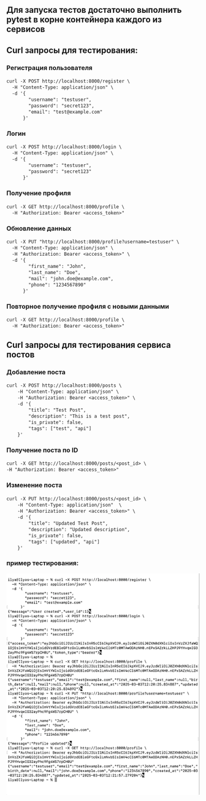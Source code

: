 ## Для запуска тестов достаточно выполнить pytest в корне контейнера каждого из сервисов


## Curl запросы для тестирования:

### Регистрация пользователя

```
curl -X POST http://localhost:8000/register \
  -H "Content-Type: application/json" \
  -d '{
        "username": "testuser",
        "password": "secret123",
        "email": "test@example.com"
      }'
```

### Логин 

```
curl -X POST http://localhost:8000/login \
  -H "Content-Type: application/json" \
  -d '{
        "username": "testuser",
        "password": "secret123"
      }'
```

### Получение профиля

```
curl -X GET http://localhost:8000/profile \
  -H "Authorization: Bearer <access_token>"

```

### Обновление данных

```
curl -X PUT "http://localhost:8000/profile?username=testuser" \
  -H "Content-Type: application/json" \
  -H "Authorization: Bearer <access_token>" \
  -d '{
        "first_name": "John",
        "last_name": "Doe",
        "mail": "john.doe@example.com",
        "phone": "1234567890"
      }'
```


### Повторное получение профиля с новыми данными

```
curl -X GET http://localhost:8000/profile \
  -H "Authorization: Bearer <access_token>"

```

## Curl запросы для тестирования сервиса постов

### Добавление поста

```
curl -X POST http://localhost:8000/posts \
    -H "Content-Type: application/json" \
    -H "Authorization: Bearer <access_token>" \
    -d '{
        "title": "Test Post",
        "description": "This is a test post",
        "is_private": false,
        "tags": ["test", "api"]
    }'
```

### Получение поста по ID
```
curl -X GET http://localhost:8000/posts/<post_id> \
-H "Authorization: Bearer <access_token>"
```

### Изменение поста

```
curl -X PUT http://localhost:8000/posts/<post_id> \
    -H "Content-Type: application/json"  \
    -H "Authorization: Bearer <access_token>" \ 
    -d '{
        "title": "Updated Test Post",
        "description": "Updated description",
        "is_private": false,
        "tags": ["updated", "api"]
    }'
```


### пример тестирования:

![alt text](curl_test_screenshot.png)